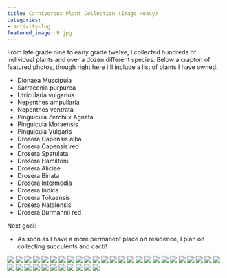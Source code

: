```yaml
---
title: Carnivorous Plant Collection (Image Heavy)
categories:
- activity-log
featured_image: 9.jpg
---
```

From late grade nine to early grade twelve, I collected hundreds of individual plants and over a dozen different species. Below a crapton of featured photos, though right here I'll include a list of plants I have owned. 

- Dionaea Muscipula
- Sarracenia purpurea
- Utricularia vulgarius 
- Nepenthes ampullaria
- Nepenthes ventrata
- Pinguicula Zerchi x Agnata
- Pinguicula Moraensis
- Pinguicula Vulgaris
- Drosera Capensis alba
- Drosera Capensis red
- Drosera Spatulata
- Drosera Hamiltonii
- Drosera Aliciae
- Drosera Binata
- Drosera Intermedia
- Drosera Indica
- Drosera Tokaensis
- Drosera Natalensis
- Drosera Burmannii red

Next goal: 
 - As soon as I have a more permanent place on residence, I plan on collecting succulents and cacti! 

[<img  src="1.jpg">](1.jpg)
[<img  src="2.jpg">](2.jpg)
[<img  src="3.jpg">](3.jpg)
[<img  src="4.jpg">](4.jpg)
[<img  src="5.jpg">](5.jpg)
[<img  src="6.jpg">](6.jpg)
[<img  src="7.jpg">](7.jpg)
[<img  src="8.jpg">](8.jpg)
[<img  src="9.jpg">](9.jpg)
[<img  src="10.jpg">](10.jpg)
[<img  src="11.jpg">](11.jpg)
[<img  src="12.jpg">](12.jpg)
[<img  src="13.jpg">](13.jpg)
[<img  src="14.jpg">](14.jpg)
[<img  src="15.jpg">](15.jpg)
[<img  src="16.jpg">](16.jpg)
[<img  src="17.jpg">](17.jpg)
[<img  src="18.jpg">](18.jpg)
[<img  src="19.jpg">](19.jpg)
[<img  src="20.jpg">](20.jpg)
[<img  src="21.jpg">](21.jpg)
[<img  src="22.jpg">](22.jpg)
[<img  src="23.jpg">](23.jpg)
[<img  src="24.jpg">](24.jpg)
[<img  src="25.jpg">](25.jpg)
[<img  src="26.jpg">](26.jpg)
[<img  src="27.jpg">](27.jpg)
[<img  src="28.jpg">](28.jpg)
[<img  src="29.jpg">](29.jpg)
[<img  src="30.jpg">](30.jpg)
[<img  src="31.jpg">](31.jpg)
[<img  src="32.jpg">](32.jpg)
[<img  src="33.jpg">](33.jpg)
[<img  src="34.jpg">](34.jpg)
[<img  src="35.jpg">](35.jpg)
[<img  src="36.jpg">](36.jpg)
